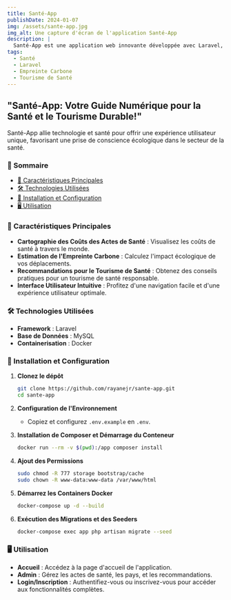```yaml
---
title: Santé-App
publishDate: 2024-01-07
img: /assets/sante-app.jpg
img_alt: Une capture d'écran de l'application Santé-App
description: |
  Santé-App est une application web innovante développée avec Laravel, destinée à cartographier les coûts des actes de santé à l'échelle mondiale. Elle permet également d'estimer l'empreinte carbone des déplacements et propose des recommandations pour le tourisme de santé. Cette application est un outil précieux pour les professionnels de santé et les voyageurs soucieux de leur impact environnemental.
tags:
  - Santé
  - Laravel
  - Empreinte Carbone
  - Tourisme de Santé
---
```


## "Santé-App: Votre Guide Numérique pour la Santé et le Tourisme Durable!"

Santé-App allie technologie et santé pour offrir une expérience utilisateur unique, favorisant une prise de conscience écologique dans le secteur de la santé.

### 🚀 Sommaire

- [🌟 Caractéristiques Principales](#-caractéristiques-principales)
- [🛠 Technologies Utilisées](#-technologies-utilisées)
- [🔧 Installation et Configuration](#-installation-et-configuration)
- [🖥 Utilisation](#-utilisation)

### 🌟 Caractéristiques Principales

- **Cartographie des Coûts des Actes de Santé** : Visualisez les coûts de santé à travers le monde.
- **Estimation de l'Empreinte Carbone** : Calculez l'impact écologique de vos déplacements.
- **Recommandations pour le Tourisme de Santé** : Obtenez des conseils pratiques pour un tourisme de santé responsable.
- **Interface Utilisateur Intuitive** : Profitez d'une navigation facile et d'une expérience utilisateur optimale.

### 🛠 Technologies Utilisées

- **Framework** : Laravel
- **Base de Données** : MySQL
- **Containerisation** : Docker

### 🔧 Installation et Configuration

1. **Clonez le dépôt**

   ```bash
   git clone https://github.com/rayanejr/sante-app.git
   cd sante-app

2. **Configuration de l'Environnement**

   - Copiez et configurez `.env.example` en `.env`.

3. **Installation de Composer et Démarrage du Conteneur**

   ```bash
   docker run --rm -v $(pwd):/app composer install

4. **Ajout des Permissions**

   ```bash
   sudo chmod -R 777 storage bootstrap/cache
   sudo chown -R www-data:www-data /var/www/html

5. **Démarrez les Containers Docker**

   ```bash
   docker-compose up -d --build

6. **Exécution des Migrations et des Seeders**

   ```bash
   docker-compose exec app php artisan migrate --seed

### 🖥 Utilisation

- **Accueil** : Accédez à la page d'accueil de l'application.
- **Admin** : Gérez les actes de santé, les pays, et les recommandations.
- **Login/Inscription** : Authentifiez-vous ou inscrivez-vous pour accéder aux fonctionnalités complètes.

